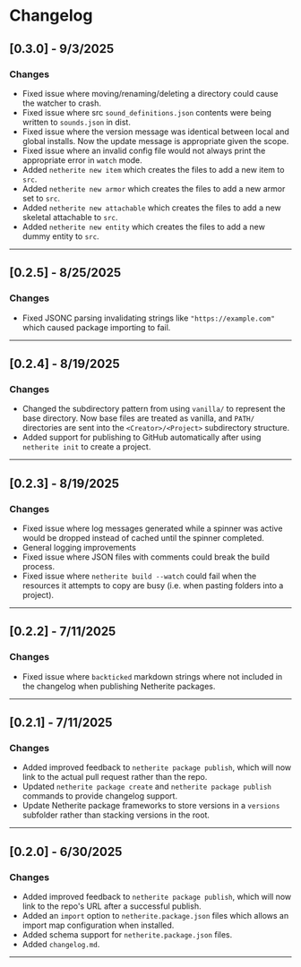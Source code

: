 # Changelog
## [0.3.0] - 9/3/2025
### Changes
- Fixed issue where moving/renaming/deleting a directory could cause the watcher to crash.
- Fixed issue where src `sound_definitions.json` contents were being written to `sounds.json` in dist.
- Fixed issue where the version message was identical between local and global installs. Now the update message is appropriate given the scope.
- Fixed issue where an invalid config file would not always print the appropriate error in `watch` mode.
- Added `netherite new item` which creates the files to add a new item to `src`.
- Added `netherite new armor` which creates the files to add a new armor set to `src`.
- Added `netherite new attachable` which creates the files to add a new skeletal attachable to `src`.
- Added `netherite new entity` which creates the files to add a new dummy entity to `src`.
---
## [0.2.5] - 8/25/2025
### Changes
- Fixed JSONC parsing invalidating strings like `"https://example.com"` which caused package importing to fail.
---
## [0.2.4] - 8/19/2025
### Changes
- Changed the subdirectory pattern from using `vanilla/` to represent the base directory. Now base files are treated as vanilla, and `PATH/` directories are sent into the `<Creator>/<Project>` subdirectory structure.
- Added support for publishing to GitHub automatically after using `netherite init` to create a project.
---
## [0.2.3] - 8/19/2025
### Changes
- Fixed issue where log messages generated while a spinner was active would be dropped instead of cached until the spinner completed.
- General logging improvements
- Fixed issue where JSON files with comments could break the build process.
- Fixed issue where `netherite build --watch` could fail when the resources it attempts to copy are busy (i.e. when pasting folders into a project).
---
## [0.2.2] - 7/11/2025
### Changes
- Fixed issue where `backticked` markdown strings where not included in the changelog when publishing Netherite packages.
---
## [0.2.1] - 7/11/2025
### Changes
- Added improved feedback to `netherite package publish`, which will now link to the actual pull request rather than the repo.
- Updated `netherite package create` and `netherite package publish` commands to provide changelog support.
- Update Netherite package frameworks to store versions in a `versions` subfolder rather than stacking versions in the root.
---
## [0.2.0] - 6/30/2025
### Changes
- Added improved feedback to `netherite package publish`, which will now link to the repo's URL after a successful publish.
- Added an `import` option to `netherite.package.json` files which allows an import map configuration when installed.
- Added schema support for `netherite.package.json` files.
- Added `changelog.md`.
---